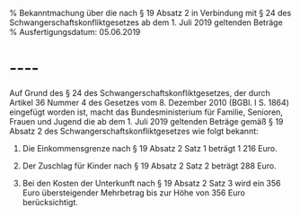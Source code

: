 % Bekanntmachung über die nach § 19 Absatz 2 in Verbindung mit § 24 des Schwangerschaftskonfliktgesetzes ab dem 1. Juli 2019 geltenden Beträge
% Ausfertigungsdatum: 05.06.2019
 
# ----

Auf Grund des § 24 des Schwangerschaftskonfliktgesetzes, der durch Artikel 36 Nummer 4 des Gesetzes vom 8. Dezember 2010 (BGBl. I S. 1864) eingefügt worden ist, macht das Bundesministerium für Familie, Senioren, Frauen und Jugend die ab dem 1. Juli 2019 geltenden Beträge gemäß § 19 Absatz 2 des Schwangerschaftskonfliktgesetzes wie folgt bekannt:

1. Die Einkommensgrenze nach § 19 Absatz 2 Satz 1 beträgt 1 216 Euro.

2. Der Zuschlag für Kinder nach § 19 Absatz 2 Satz 2 beträgt 288 Euro.

3. Bei den Kosten der Unterkunft nach § 19 Absatz 2 Satz 3 wird ein 356 Euro übersteigender Mehrbetrag bis zur Höhe von 356 Euro berücksichtigt.
